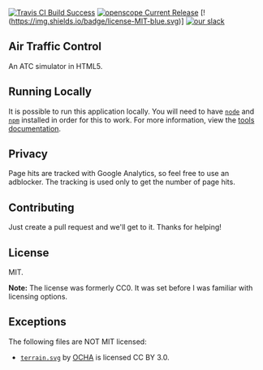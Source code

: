 [![Travis CI Build Success](https://img.shields.io/travis/openscope/openscope/master.svg)](https://github.com/openscope/openscope/tree/master)
[![openscope Current Release](https://img.shields.io/github/release/openscope/openscope.svg)](https://github.com/openscope/openscope/releases)
[!(https://img.shields.io/badge/license-MIT-blue.svg)]
[![our slack](https://img.shields.io/badge/our%20slack-openscopeatc-red.svg)](https://openscopeatc.slack.com/)

## Air Traffic Control

An ATC simulator in HTML5.

## Running Locally
It is possible to run this application locally. You will need to have [`node`](https://nodejs.org/en/download/) and [`npm`](https://docs.npmjs.com/getting-started/installing-node) installed in order for this to work. For more information, view the [tools documentation](tools/README.md).

## Privacy

Page hits are tracked with Google Analytics, so feel free to use an adblocker. The tracking is used only to get the number of page hits.

## Contributing

Just create a pull request and we'll get to it. Thanks for helping!

## License

MIT.

**Note:** The license was formerly CC0. It was set before I was familiar with licensing options.

## Exceptions

The following files are NOT MIT licensed:

* [`terrain.svg`](http://www.flaticon.com/free-icon/mountain-summit_27798) by [OCHA](http://www.flaticon.com/authors/ocha) is licensed CC BY 3.0.

<!--

## Donate

bitcoin: 1PLsixE3eYPL86VJJEV3t1E6LTVvmVHoe3

-->
